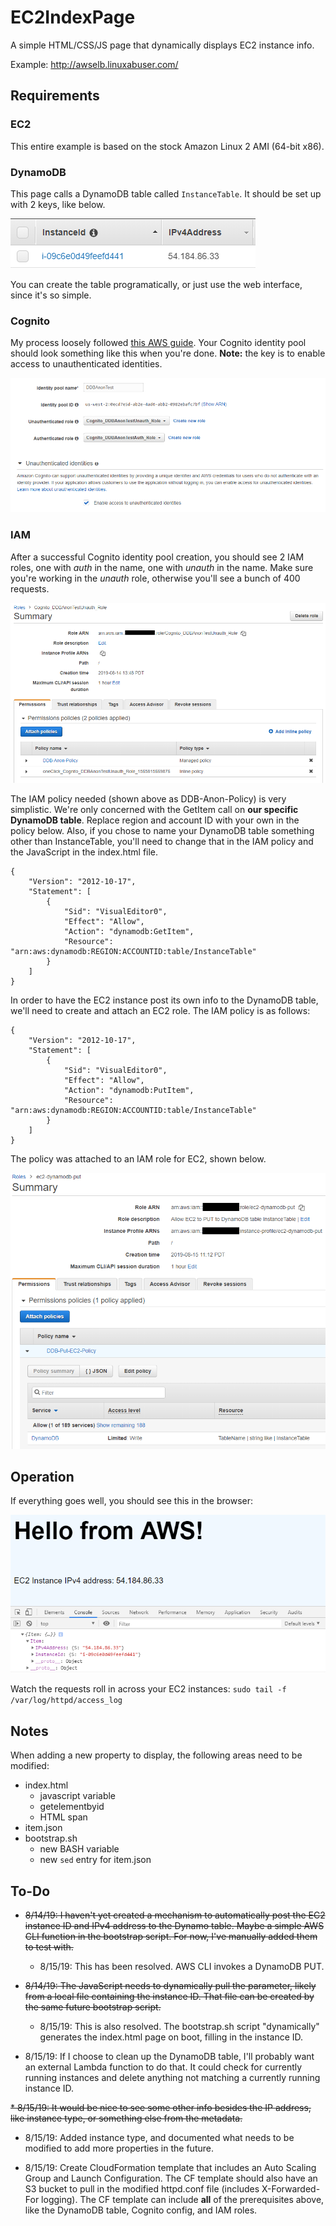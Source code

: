 # EC2IndexPage
A simple HTML/CSS/JS page that dynamically displays EC2 instance info. 

Example: http://awselb.linuxabuser.com/

## Requirements
### EC2
This entire example is based on the stock Amazon Linux 2 AMI (64-bit x86).

### DynamoDB
This page calls a DynamoDB table called `InstanceTable`. It should be set up with 2 keys, like below.

![DynamoDB](https://github.com/tylerapplebaum/EC2IndexPage/blob/master/docs/dynamodb_table.PNG "DynamoDB")

You can create the table programatically, or just use the web interface, since it's so simple.

### Cognito
My process loosely followed [this AWS guide](https://docs.aws.amazon.com/sdk-for-javascript/v2/developer-guide/getting-started-browser.html). Your Cognito identity pool should look something like this when you're done. **Note:** the key is to enable access to unauthenticated identities.

![Cognito](https://github.com/tylerapplebaum/EC2IndexPage/blob/master/docs/cognito.PNG "Cognito")

### IAM
After a successful Cognito identity pool creation, you should see 2 IAM roles, one with *auth* in the name, one with *unauth* in the name. Make sure you're working in the *unauth* role, otherwise you'll see a bunch of 400 requests.

![IAM1](https://github.com/tylerapplebaum/EC2IndexPage/blob/master/docs/iam1.png "IAM1")

The IAM policy needed (shown above as DDB-Anon-Policy) is very simplistic. We're only concerned with the GetItem call on **our specific DynamoDB table**. Replace region and account ID with your own in the policy below. Also, if you chose to name your DynamoDB table something other than InstanceTable, you'll need to change that in the IAM policy and the JavaScript in the index.html file.

```
{
    "Version": "2012-10-17",
    "Statement": [
        {
            "Sid": "VisualEditor0",
            "Effect": "Allow",
            "Action": "dynamodb:GetItem",
            "Resource": "arn:aws:dynamodb:REGION:ACCOUNTID:table/InstanceTable"
        }
    ]
}
```

In order to have the EC2 instance post its own info to the DynamoDB table, we'll need to create and attach an EC2 role. The IAM policy is as follows:

```
{
    "Version": "2012-10-17",
    "Statement": [
        {
            "Sid": "VisualEditor0",
            "Effect": "Allow",
            "Action": "dynamodb:PutItem",
            "Resource": "arn:aws:dynamodb:REGION:ACCOUNTID:table/InstanceTable"
        }
    ]
}
```

The policy was attached to an IAM role for EC2, shown below.

![EC2IAM](https://github.com/tylerapplebaum/EC2IndexPage/blob/master/docs/ec2role.png "EC2IAM")

## Operation
If everything goes well, you should see this in the browser:

![Success](https://github.com/tylerapplebaum/EC2IndexPage/blob/master/docs/success.PNG "Success")

Watch the requests roll in across your EC2 instances: `sudo tail -f /var/log/httpd/access_log`

## Notes
When adding a new property to display, the following areas need to be modified:
* index.html
  * javascript variable
  * getelementbyid
  * HTML span
* item.json
* bootstrap.sh
  * new BASH variable
  * new `sed` entry for item.json

## To-Do
* ~~8/14/19: I haven't yet created a mechanism to automatically post the EC2 instance ID and IPv4 address to the Dynamo table. Maybe a simple AWS CLI function in the bootstrap script. For now, I've manually added them to test with.~~

  * 8/15/19: This has been resolved. AWS CLI invokes a DynamoDB PUT.

* ~~8/14/19: The JavaScript needs to dynamically pull the parameter, likely from a local file containing the instance ID. That file can be created by the same future bootstrap script.~~

  * 8/15/19: This is also resolved. The bootstrap.sh script "dynamically" generates the index.html page on boot, filling in the instance ID.

* 8/15/19: If I choose to clean up the DynamoDB table, I'll probably want an external Lambda function to do that. It could check for currently running instances and delete anything not matching a currently running instance ID.

~~* 8/15/19: It would be nice to see some other info besides the IP address, like instance type, or something else from the metadata.~~

  * 8/15/19: Added instance type, and documented what needs to be modified to add more properties in the future.

* 8/15/19: Create CloudFormation template that includes an Auto Scaling Group and Launch Configuration. The CF template should also have an S3 bucket to pull in the modified httpd.conf file (includes X-Forwarded-For logging). The CF template can include **all** of the prerequisites above, like the DynamoDB table, Cognito config, and IAM roles.
